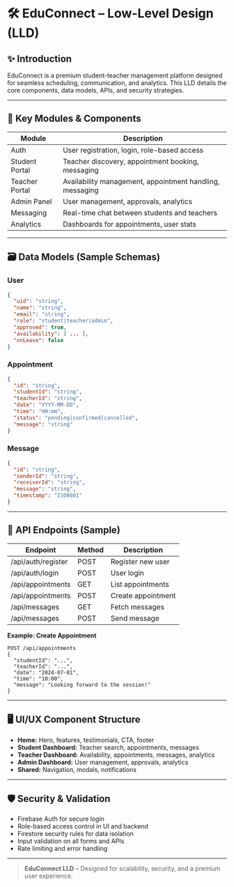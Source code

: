 # 🛠️ EduConnect – Low-Level Design (LLD)

## ✨ Introduction
EduConnect is a premium student-teacher management platform designed for seamless scheduling, communication, and analytics. This LLD details the core components, data models, APIs, and security strategies.

---

## 🧩 Key Modules & Components
| Module         | Description |
| -------------- | ----------- |
| Auth           | User registration, login, role-based access |
| Student Portal | Teacher discovery, appointment booking, messaging |
| Teacher Portal | Availability management, appointment handling, messaging |
| Admin Panel    | User management, approvals, analytics |
| Messaging      | Real-time chat between students and teachers |
| Analytics      | Dashboards for appointments, user stats |

---

## 🗃️ Data Models (Sample Schemas)

### User
```json
{
  "uid": "string",
  "name": "string",
  "email": "string",
  "role": "student|teacher|admin",
  "approved": true,
  "availability": [ ... ],
  "onLeave": false
}
```

### Appointment
```json
{
  "id": "string",
  "studentId": "string",
  "teacherId": "string",
  "date": "YYYY-MM-DD",
  "time": "HH:mm",
  "status": "pending|confirmed|cancelled",
  "message": "string"
}
```

### Message
```json
{
  "id": "string",
  "senderId": "string",
  "receiverId": "string",
  "message": "string",
  "timestamp": "ISO8601"
}
```

---

## 🔗 API Endpoints (Sample)
| Endpoint                | Method | Description                  |
|------------------------ |--------|-----------------------------|
| /api/auth/register      | POST   | Register new user            |
| /api/auth/login         | POST   | User login                   |
| /api/appointments       | GET    | List appointments            |
| /api/appointments       | POST   | Create appointment           |
| /api/messages           | GET    | Fetch messages               |
| /api/messages           | POST   | Send message                 |

**Example: Create Appointment**
```http
POST /api/appointments
{
  "studentId": "...",
  "teacherId": "...",
  "date": "2024-07-01",
  "time": "10:00",
  "message": "Looking forward to the session!"
}
```

---

## 🖥️ UI/UX Component Structure
- **Home:** Hero, features, testimonials, CTA, footer
- **Student Dashboard:** Teacher search, appointments, messages
- **Teacher Dashboard:** Availability, appointments, messages, analytics
- **Admin Dashboard:** User management, approvals, analytics
- **Shared:** Navigation, modals, notifications

---

## 🛡️ Security & Validation
- Firebase Auth for secure login
- Role-based access control in UI and backend
- Firestore security rules for data isolation
- Input validation on all forms and APIs
- Rate limiting and error handling

---

> **EduConnect LLD** – Designed for scalability, security, and a premium user experience. 